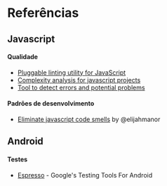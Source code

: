 # Referências

## Javascript

#### Qualidade
* [Pluggable linting utility for JavaScript](http://eslint.org/)
* [Complexity analysis for javascript projects](http://jscomplexity.org/)
* [Tool to detect errors and potential problems](http://jshint.com/)

#### Padrões de desenvolvimento
* [Eliminate javascript code smells](http://elijahmanor.com/talks/js-smells/) by @elijahmanor


## Android

#### Testes
* [Espresso](https://code.google.com/p/android-test-kit/wiki/Espresso) - Google's Testing Tools For Android

